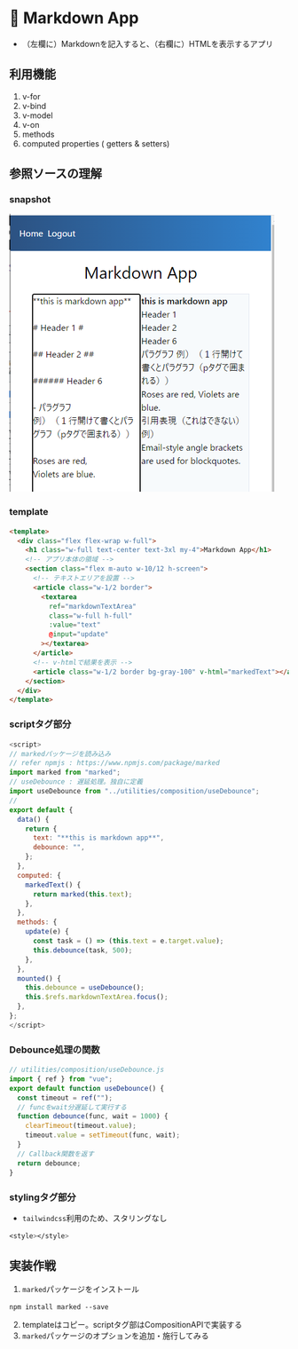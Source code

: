<!-- 13_Markdown.md -->
# 🔷 Markdown App
- （左欄に）Markdownを記入すると、（右欄に）HTMLを表示するアプリ

## 利用機能
1. v-for
2. v-bind
3. v-model
4. v-on
5. methods
6. computed properties ( getters & setters)
<!-- 7. vue components -->

## 参照ソースの理解

### snapshot

![snapshot](images/13_Markdown.png)

### template
```HTML
<template>
  <div class="flex flex-wrap w-full">
    <h1 class="w-full text-center text-3xl my-4">Markdown App</h1>
    <!-- アプリ本体の領域 -->
    <section class="flex m-auto w-10/12 h-screen">
      <!-- テキストエリアを設置 -->
      <article class="w-1/2 border">
        <textarea
          ref="markdownTextArea"
          class="w-full h-full"
          :value="text"
          @input="update"
        ></textarea>
      </article>
      <!-- v-htmlで結果を表示 -->
      <article class="w-1/2 border bg-gray-100" v-html="markedText"></article>
    </section>
  </div>
</template>
```

### scriptタグ部分
```js
<script>
// markedパッケージを読み込み
// refer npmjs : https://www.npmjs.com/package/marked
import marked from "marked";
// useDebounce : 遅延処理。独自に定義
import useDebounce from "../utilities/composition/useDebounce";
// 
export default {
  data() {
    return {
      text: "**this is markdown app**",
      debounce: "",
    };
  },
  computed: {
    markedText() {
      return marked(this.text);
    },
  },
  methods: {
    update(e) {
      const task = () => (this.text = e.target.value);
      this.debounce(task, 500);
    },
  },
  mounted() {
    this.debounce = useDebounce();
    this.$refs.markdownTextArea.focus();
  },
};
</script>
```

### Debounce処理の関数
```js
// utilities/composition/useDebounce.js
import { ref } from "vue";
export default function useDebounce() {
  const timeout = ref("");
  // funcをwait分遅延して実行する
  function debounce(func, wait = 1000) {
    clearTimeout(timeout.value);
    timeout.value = setTimeout(func, wait);
  }
  // Callback関数を返す
  return debounce;
}
```

### stylingタグ部分
- `tailwindcss`利用のため、スタリングなし
```css
<style></style>
```

## 実装作戦
1. `marked`パッケージをインストール
```
npm install marked --save
```
2. templateはコピー。scriptタグ部はCompositionAPIで実装する
3. `marked`パッケージのオプションを追加・施行してみる



